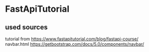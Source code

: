# FastApiTutorial

 
## used sources
tutorial from https://www.fastapitutorial.com/blog/fastapi-course/
navbar.html https://getbootstrap.com/docs/5.0/components/navbar/